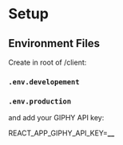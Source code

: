 # Setup

## Environment Files

Create in root of /client:

### `.env.developement`

### `.env.production`

and add your GIPHY API key:

REACT_APP_GIPHY_API_KEY=******\_\_******
